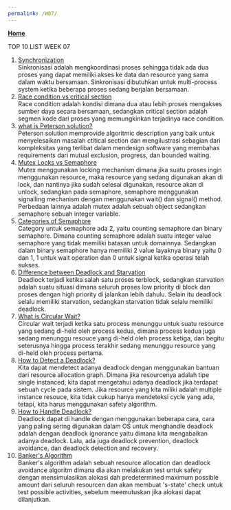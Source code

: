 ```yaml
---
permalink: /W07/
---
```

[**Home**](https://nadhirarafik.github.io/os211/)

TOP 10 LIST WEEK 07

1. [Synchronization](https://www.guru99.com/process-synchronization.html)<br>
Sinkronisasi adalah mengkoordinasi proses sehingga tidak ada dua proses yang dapat memiliki akses ke data dan resource yang sama dalam waktu bersamaan. Sinkronisasi dibutuhkan untuk multi-process system ketika beberapa proses sedang berjalan bersamaan.
2. [Race condition vs critical section](https://www.gurupendidikan.co.id/pengertian-sinkronisasi-sistem-operasi-lengkap/)<br>
Race condition adalah kondisi dimana dua atau lebih proses mengakses sumber daya secara bersamaan, sedangkan critical section adalah segmen kode dari proses yang memungkinkan terjadinya race condition.
3. [what is Peterson solution?](https://www.tutorialspoint.com/peterson-s-problem)<br>
Peterson solution memprovide algoritmic description yang baik untuk menyelesaikan masalah ctitical section dan mengilustrasi sebagian dari kompleksitas yang terlibat dalam mendesign software yang membahas requirements dari mutual exclusion, progress, dan bounded waiting.
4. [Mutex Locks vs Semaphore](https://afteracademy.com/blog/difference-between-mutex-and-semaphore-in-operating-system)<br>
Mutex menggunakan locking mechanism dimana jika suatu proses ingin menggunakan resource, maka resource yang sedang digunakan akan di lock, dan nantinya jika sudah selesai digunakan, resource akan di unlock, sedangkan pada semaphore, semaphore menggunakan signalling mechanism dengan menggunakan wait() dan signal() method. Perbedaan lainnya adalah mutex adalah sebuah object sedangkan semaphore sebuah integer variable.
5. [Categories of Semaphore](https://www.tutorialspoint.com/semaphores-in-operating-system)<br>
Category untuk semaphore ada 2, yaitu counting semaphore dan binary semaphore. Dimana counting semaphore adalah suatu integer value semaphore yang tidak memiliki batasan untuk domainnya. Sedangkan dalam binary semaphore hanya memiliki 2 value layaknya binary yaitu 0 dan 1, 1 untuk wait operation dan 0 untuk signal ketika operasi telah sukses.
6. [Difference between Deadlock and Starvation](https://www.studytonight.com/operating-system/deadlocks)<br>
Deadlock terjadi ketika salah satu proses terblock, sedangkan starvation adalah suatu situasi dimana seluruh proses low priority di block dan proses dengan high priority di jalankan lebih dahulu. Selain itu deadlock selalu memiliki starvation, sedangkan starvation tidak selalu memiliki deadlock.
7. [What is Circular Wait?](https://www.guru99.com/deadlock-in-operating-system.html)<br>
Circular wait terjadi ketika satu process menunggu untuk suatu resource yang sedang di-held oleh process kedua, dimana process kedua juga sedang menunggu resouce yang di-held oleh process ketiga, dan begitu seterusnya hingga process terakhir sedang menunggu resource yang di-held oleh process pertama.
8. [How to Detect a Deadlock?](https://www.javatpoint.com/os-deadlock-detection-and-recovery)<br>
Kita dapat mendetect adanya deadlock dengan menggunakan bantuan dari resource allocation graph. Dimana jika resourcenya adalah tipe single instanced, kita dapat mengetahui adanya deadlock jika terdapat sebuah cycle pada sistem. Jika resource yang kita miliki adalah multiple instance resouce, kita tidak cukup hanya mendeteksi cycle yang ada, tetapi, kita harus menggunakan safety algorithm.
9. [How to Handle Deadlock?](https://www.javatpoint.com/os-strategies-for-handling-deadlock)<br>
Deadlock dapat di handle dengan menggunakan beberapa cara, cara yang paling sering digunakan dalam OS untuk menghandle deadlock adalah dengan deadlock ignorance yaitu dimana kita mengabaikan adanya deadlock. Lalu, ada juga deadlock prevention, deadlock avoidance, dan deadlock detection and recovery.
10. [Banker's Algorithm](https://www.geeksforgeeks.org/bankers-algorithm-in-operating-system-2/)<br>
Banker's algorithm adalah sebuah resource allocation dan deadlock avoidance algoritm dimana dia akan melakukan test untuk safety dengan mensimulasikan alokasi dah predetermined maximum possible amount dari seluruh resourcen dan akan membuat 's-state' check untuk test possible activities, sebelum meemutuskan jika alokasi dapat dilanjutkan.
